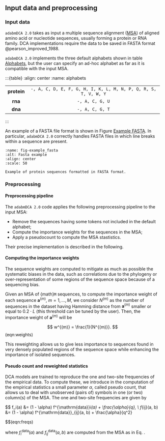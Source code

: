 ## Input data and preprocessing

### Input data
`adabmDCA 2.0` takes as input a multiple sequence alignment ([MSA](https://en.wikipedia.org/wiki/Multiple_sequence_alignment)) of aligned amino acid or nucleotide sequences, usually forming a protein or RNA family. DCA implementations require the data to be saved in FASTA format @pearson_improved_1988. 

`adabmDCA 2.0` implements the three default alphabets shown in table [Alphabets](#alphabets), but the user can specify an ad-hoc alphabet as far as it is compatible with the input MSA.

:::{table}
:align: center
:name: alphabets

|  |  |
|:--:|:--:|
| **protein** | `-, A, C, D, E, F, G, H, I, K, L, M, N, P, Q, R, S, T, V, W, Y` |
| **rna** | `-, A, C, G, U` |
| **dna** | `-, A, C, G, T` |
:::

An example of a FASTA file format is shown in Figure [Example FASTA](fig-example_fasta). In particular, `adabmDCA 2.0` correctly handles FASTA files in which line breaks within a sequence are present.

```{figure} images/example_fasta_2.png
:name: fig-example_fasta
:alt: Fasta example
:align: center
:scale: 50

Example of protein sequences formatted in FASTA format.
```

### Preprocessing

#### Preprocessing pipeline
The `adabmDCA 2.0` code applies the following preprocessing pipeline to
the input MSA:

-   Remove the sequences having some tokens not included in the default
    alphabet;
-   Compute the importance weights for the sequences in the MSA;
-   Apply a pseudocount to compute the MSA stastistics.

Their precise implementation is described in the following.

#### Computing the importance weights
The sequence weights are computed to mitigate as much as possible the systematic biases in the data, such as correlations due to the phylogeny or over-representation of some regions of the sequence space because of a sequencing bias.

Given an MSA of {math}`M` sequences, to compute the importance weight of each sequence $\pmb a^{(m)}$, $m=1, \dots, M$, we consider $N^{(m)}$ as the number of sequences in the dataset having Hamming distance from $\pmb a^{(m)}$ smaller or equal to $0.2 \cdot L$ (this threshold can be tuned by the user). Then, the importance  weight of $\pmb{a}^{(m)}$ will be

$$
w^{(m)} = \frac{1}{N^{(m)}}.
$$(eqn:weights)

This reweighting allows us to give less importance to sequences found in very densely populated regions of the sequence space while enhancing the importance of isolated sequences.

#### Pseudo count and reweighted statistics
DCA models are trained to reproduce the one and two-site frequencies of the empirical data. To compute these, we introduce in the computation of the empirical statistics a small parameter $\alpha$, called pseudo count, that allows us to deal with unobserved (pairs of) symbols in one (or two) column(s) of the MSA. The one and two-site frequencies are given by

$$
    f_i(a) &= (1 - \alpha) f^{\mathrm{data}}_i(a) + \frac{\alpha}{q}, \\
    f_{ij}(a, b) &= (1 - \alpha) f^{\mathrm{data}}_{ij}(a, b) + \frac{\alpha}{q^2}

$$(eqn:freqs)

where $f_i^{\mathrm{data}}(a)$ and $f_{ij}^{\mathrm{data}}(a, b)$ are computed from the MSA as in Eq. [](#eqn:freqs). 